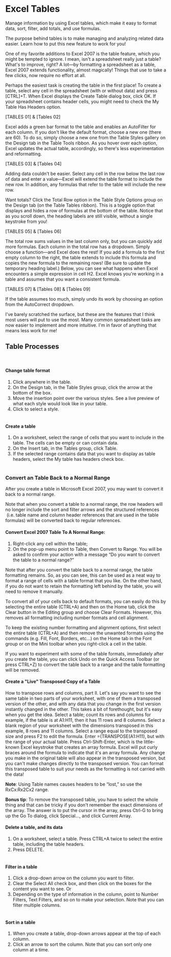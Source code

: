 # Excel Tables

Manage information by using Excel tables, which make it easy to format data, sort, filter, add totals, and use formulas.   

The purpose behind tables is to make managing and analyzing related data easier. Learn how to put this new feature to work for you!   

One of my favorite additions to Excel 2007 is the table feature, which you might be tempted to ignore. I mean, isn't a spreadsheet really just a table? What's to improve, right? A lot—by formatting a spreadsheet as a table, Excel 2007 extends functionality, almost magically! Things that use to take a few clicks, now require no effort at all.  

Perhaps the easiest task is creating the table in the first place! To create a table, select any cell in the spreadsheet (with or without data) and press [CTRL]+T. When Excel displays the Create Table dialog box, click OK. If your spreadsheet contains header cells, you might need to check the My Table Has Headers option.

[TABLES 01] & [Tables 02]  

Excel adds a green bar format to the table and enables an AutoFilter for each column. If you don't like the default format, choose a new one (there are 60). To do so, simply choose a new one from the Table Styles gallery on the Design tab in the Table Tools ribbon. As you hover over each option, Excel updates the actual table, accordingly, so there's less experimentation and reformatting.  

[TABLES 03] & [Tables 04]  

Adding data couldn't be easier.  Select any cell in the row below the last row of data and enter a value—Excel will extend the table format to include the new row. In addition, any formulas that refer to the table will include the new row.  

Want totals? Click the Total Row option in the Table Style Options group on the Design tab (on the Table Tables ribbon). This is a toggle option that displays and hides a row of formulas at the bottom of the table. Notice that as you scroll down, the heading labels are still visible, without a single keystroke from you!  

[TABLES 05] & [Tables 06]  

The total row sums values in the last column only, but you can quickly add more formulas. Each column in the total row has a dropdown. Simply choose a function—and Excel does the rest!
If you add a formula to the first empty column to the right, the table extends to include this formula and copies the new formula to the remaining rows! (Be sure to update the temporary heading label.) Below, you can see what happens when Excel encounters a simple expression in cell H2. Excel knows you're working in a table and assumes that you want a consistent formula.  

[TABLES 07] & [Tables 08] & [Tables 09]   

If the table assumes too much, simply undo its work by choosing an option from the AutoCorrect dropdown.  

I've barely scratched the surface, but these are the features that I think most users will put to use the most. Many common spreadsheet tasks are now easier to implement and more intuitive. I'm in favor of anything that means less work for me!  

## Table Processes
 
#### Change table format  

1. Click anywhere in the table.   
2. On the Design tab, in the Table Styles group, click the arrow at the bottom of the box.  
3. Move the insertion point over the various styles. See a live preview of what each style would look like in your table.   
4. Click to select a style.  
 
#### Create a table  

1. On a worksheet, select the range of cells that you want to include in the table. The cells can be empty or can contain data.  
2. On the Insert tab, in the Tables group, click Table.  
3. If the selected range contains data that you want to display as table headers, select the My table has headers check box.  
 
### Convert an Table Back to a Normal Range  

After you create a table in Microsoft Excel 2007, you may want to convert it back to a normal range.  

Note that when you convert a table to a normal range, the row headers will no longer include the sort and filter arrows and the structured references  (i.e. table name and column header references that are used in the table formulas) will be converted back to regular references.  

#### Convert Excel 2007 Table To A Normal Range:  

1. Right-click any cell within the table;  
2.  On the pop-up menu point to Table, then Convert to Range. You will be asked to confirm your action with a message “Do you want to convert the table to a normal range?”  
  
Note that after you convert the table back to a normal range, the table formatting remains. So, as you can see, this can be used as a neat way to format a range of cells with a table format that you like. On the other hand, if you do not want to retain the formatting left behind by the table, you will need to remove it manually.   

To convert all of your cells back to default formats, you can easily do this by selecting the entire table (CTRL+A) and then on the Home tab, click the Clear button in the Editing group and choose Clear Formats. However, this removes all formatting including number formats and cell alignment.  

To keep the existing number formatting and alignment options, first select the entire table (CTRL+A) and then remove the unwanted formats using the commands (e.g. Fill, Font, Borders, etc…) on the Home tab in the Font group or on the Mini toolbar when you right-click a cell in the table.  

If you want to experiment with some of the table formats, immediately after you create the table, you can click Undo on the Quick Access Toolbar (or press CTRL+Z) to convert the table back to a range and the table formatting will be removed.  

#### Create a "Live" Transposed Copy of a Table 

How to transpose rows and columns, part II. Let's say you want to see the same table in two parts of your worksheet, with one of them a transposed version of the other, and with any data that you change in the first version instantly changed in the other. This takes a bit of forethought, but it's easy when you get the idea. Select a table; count its rows and columns for example, if the table is at A1:H11, then it has 11 rows and 8 columns. Select a blank region of your worksheet with the dimensions transposed in this example, 8 rows and 11 columns. Select a range equal to the transposed size and press F2 to edit the formula. Enter =(TRANSPOSE(A1:H11), but with the range of your actual table. Press Ctrl-Shift-Enter, which is the little-known Excel keystroke that creates an array formula. Excel will put curly braces around the formula to indicate that it's an array formula. Any change you make in the original table will also appear in the transposed version, but you can't make changes directly to the transposed version. You can format this transposed table to suit your needs as the formatting is not carried with the data!

**Note**: Using Table names causes headers to be “lost,” so use the RxCx:Rx2Cx2 range. 

**Bonus tip**: To remove the transposed table, you have to select the whole thing and that can be tricky if you don't remember the exact dimensions of the array. The answer is to put the cursor in the array, press Ctrl-G to bring up the Go To dialog, click Special..., and click Current Array.   

#### Delete a table, and its data  

1. On a worksheet, select a table. Press CTRL+A twice to select the entire table, including the table headers.  
2. Press DELETE.   
 
#### Filter in a table  

1. Click a drop-down arrow on the column you want to filter.  
2. Clear the Select All check box, and then click on the boxes for the content you want to see. Or  
3. Depending on the type of information in the column, point to Number Filters, Text Filters, and so on to make your selection. Note that you can filter multiple columns.  
 
#### Sort in a table

1. When you create a table, drop-down arrows appear at the top of each column.   
2. Click an arrow to sort the column. Note that you can sort only one column at a time.  

